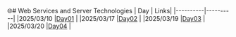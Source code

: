 🌐# Web Services and Server Technologies
| Day  | Links|
|----------|----------|
|2025/03/10 |[Day01](https://github.com/pavani2118/Design-and-Analysis-of-Algorithms/tree/main/Day01)  |
|2025/03/17 |[Day02](https://github.com/pavani2118/IT2234-WEB-SERVICE-PRACTICAL/tree/main/Day02) |
|2025/03/19 |[Day03](https://github.com/pavani2118/IT2234-WEB-SERVICE-PRACTICAL/tree/main/Day03) |
|2025/03/20 |[Day04](https://github.com/pavani2118/IT2234-WEB-SERVICE-PRACTICAL/tree/main/Day04) |

